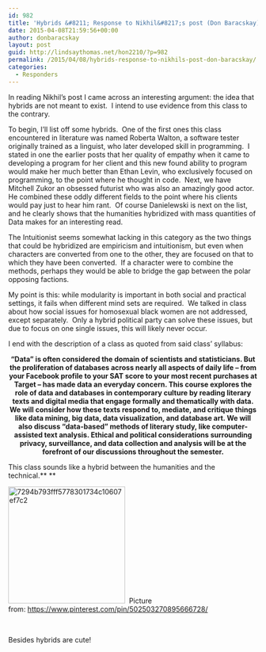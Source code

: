 ```yaml
---
id: 982
title: 'Hybrids &#8211; Response to Nikhil&#8217;s post (Don Baracskay)'
date: 2015-04-08T21:59:56+00:00
author: donbaracskay
layout: post
guid: http://lindsaythomas.net/hon2210/?p=982
permalink: /2015/04/08/hybrids-response-to-nikhils-post-don-baracskay/
categories:
  - Responders
---
```

In reading Nikhil’s post I came across an interesting argument: the idea that hybrids are not meant to exist.  I intend to use evidence from this class to the contrary.

To begin, I’ll list off some hybrids.  One of the first ones this class encountered in literature was named Roberta Walton, a software tester originally trained as a linguist, who later developed skill in programming.  I stated in one the earlier posts that her quality of empathy when it came to developing a program for her client and this new found ability to program would make her much better than Ethan Levin, who exclusively focused on programming, to the point where he thought in code.  Next, we have Mitchell Zukor an obsessed futurist who was also an amazingly good actor.  He combined these oddly different fields to the point where his clients would pay just to hear him rant.  Of course Danielewski is next on the list, and he clearly shows that the humanities hybridized with mass quantities of Data makes for an interesting read.

The Intuitionist seems somewhat lacking in this category as the two things that could be hybridized are empiricism and intuitionism, but even when characters are converted from one to the other, they are focused on that to which they have been converted.  If a character were to combine the methods, perhaps they would be able to bridge the gap between the polar opposing factions.

My point is this: while modularity is important in both social and practical settings, it fails when different mind sets are required.  We talked in class about how social issues for homosexual black women are not addressed, except separately.  Only a hybrid political party can solve these issues, but due to focus on one single issues, this will likely never occur.

I end with the description of a class as quoted from said class’ syllabus:

<p style="text-align: center">
  <strong>“Data” is often considered the domain of scientists and statisticians. But the proliferation of databases across nearly all aspects of daily life – from your Facebook profile to your SAT score to your most recent purchases at Target – has made data an everyday concern. This course explores the role of data and databases in contemporary culture by reading literary texts and digital media that engage formally and thematically with data. We will consider how these texts respond to, mediate, and critique things like data mining, big data, data visualization, and database art. We will also discuss “data-based” methods of literary study, like computer-assisted text analysis. Ethical and political considerations surrounding privacy, surveillance, and data collection and analysis will be at the forefront of our discussions throughout the semester.</strong>
</p>

This class sounds like a hybrid between the humanities and the technical.** **

[<img class="alignnone size-full wp-image-983" src="http://lindsaythomas.net/hon2210/wp-content/uploads/sites/7/2015/04/7294b793fff5778301734c10607ef7c2.jpg" alt="7294b793fff5778301734c10607ef7c2" width="236" height="236" srcset="http://lindsaythomas.net/hon2210/wp-content/uploads/sites/7/2015/04/7294b793fff5778301734c10607ef7c2.jpg 236w, http://lindsaythomas.net/hon2210/wp-content/uploads/sites/7/2015/04/7294b793fff5778301734c10607ef7c2-150x150.jpg 150w, http://lindsaythomas.net/hon2210/wp-content/uploads/sites/7/2015/04/7294b793fff5778301734c10607ef7c2-100x100.jpg 100w, http://lindsaythomas.net/hon2210/wp-content/uploads/sites/7/2015/04/7294b793fff5778301734c10607ef7c2-200x200.jpg 200w" sizes="(max-width: 236px) 100vw, 236px" />](http://lindsaythomas.net/hon2210/wp-content/uploads/sites/7/2015/04/7294b793fff5778301734c10607ef7c2.jpg)  Picture from: https://www.pinterest.com/pin/502503270895666728/

&nbsp;

Besides hybrids are cute!